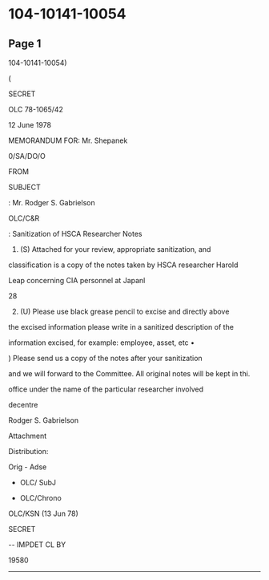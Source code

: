 # 104-10141-10054

## Page 1

104-10141-10054)

(

SECRET

OLC 78-1065/42

12 June 1978

MEMORANDUM FOR: Mr. Shepanek

0/SA/DO/O

FROM

SUBJECT

: Mr. Rodger S. Gabrielson

OLC/C&R

: Sanitization of HSCA Researcher Notes

1. (S) Attached for your review, appropriate sanitization, and

classification is a copy of the notes taken by HSCA researcher Harold

Leap concerning CIA personnel at Japanl

28

2. (U) Please use black grease pencil to excise and directly above

the excised information please write in a sanitized description of the

information excised, for example: employee, asset, etc •

) Please send us a copy of the notes after your sanitization

and we will forward to the Committee. All original notes will be kept in thi.

office under the name of the particular researcher involved

decentre

Rodger S. Gabrielson

Attachment

Distribution:

Orig - Adse

- OLC/ SubJ

- OLC/Chrono

OLC/KSN (13 Jun 78)

SECRET

-- IMPDET CL BY

19580

---

